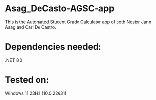# Asag_DeCasto-AGSC-app
This is the Automated Student Grade Calculator app of both Nestor Jann Asag and Carl De Castro.

# Dependencies needed:
.NET 8.0 

# Tested on:
Windows 11 23H2 (10.0.22631)

